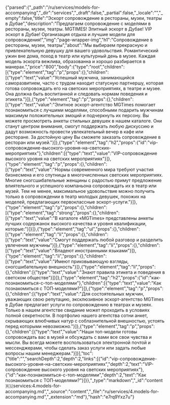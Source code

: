 {"parsed":{"_path":"/ru/services/models-for-accompanying","_dir":"services","_draft":false,"_partial":false,"_locale":"","_empty":false,"title":"Эскорт сопровождение в рестораны, музеи, театры в Дубае","description":"Предлагаем сопровождение с моделями в рестораны, музеи, театры. MGTIMES! Элитный эскорт в Дубае! VIP эскорт в Дубае! Организация отдыха и лучшие модели для сопровождения!","img":"page-wrapper-img","h1":"Сопровождение в рестораны, музеи, театры","about":"Мы выбираем прекрасную и привлекательную девушку для вашего удовольствия. Романтический ужин вне дома, поход в театр или культурный день в музее. Каждая модель эскорта вежлива, образованна и хорошо разбирается в манерах.","price":"800","body":{"type":"root","children":[{"type":"element","tag":"p","props":{},"children":[{"type":"text","value":"Успешный мужчина, занимающийся саморазвитием, часто с трудом находит статусную партнершу, которая готова сопровождать его на светских мероприятиях, в театре и музее. Она должна быть воспитанной и следовать нормам поведения и этикета."}]},{"type":"element","tag":"p","props":{},"children":[{"type":"text","value":"Элитное эскорт-агентство MGTimes помогает познакомиться с лучшими моделями, способными подарить мужчинам максимум положительных эмоций и подчеркнуть их персону. Вы можете просмотреть анкеты стильных девушек в нашем каталоге. Они станут центром внимания, смогут поддержать любую дискуссию и дадут возможность провести увлекательный вечер в кафе или ресторане. За достойную цену Вы сможете заказать сопровождение в ресторан или музей."}]},{"type":"element","tag":"h2","props":{"id":"vip-сопровождение-высокого-уровня-на-светских-мероприятиях"},"children":[{"type":"text","value":"VIP-сопровождение высокого уровня на светских мероприятиях"}]},{"type":"element","tag":"p","props":{},"children":[{"type":"text","value":"Нормы современного мира требуют участия бизнесмена и его спутницы в многочисленных светских мероприятиях. Многие сногсшибательные женщины с радостью примут предложение влиятельного и успешного компаньона сопровождать их в театр или музей. Тем не менее, максимальное удовольствие можно получить только в сопровождении в театр молодых девушек, похожих на моделей, предлагающих первоклассные эскорт-услуги."}]},{"type":"element","tag":"p","props":{},"children":[{"type":"element","tag":"strong","props":{},"children":[{"type":"text","value":"В каталоге «MGTimes» представлены анкеты лучших содержанок высокого качества и уровня квалификации, которые:"}]}]},{"type":"element","tag":"ul","props":{},"children":[{"type":"element","tag":"li","props":{},"children":[{"type":"text","value":"Смогут поддержать любой разговор и разделить увлечения мужчины"}]},{"type":"element","tag":"li","props":{},"children":[{"type":"text","value":"Владеют иностранными языками"}]},{"type":"element","tag":"li","props":{},"children":[{"type":"text","value":"Имеют приковывающую взгляды, сногсшибательную внешность"}]},{"type":"element","tag":"li","props":{},"children":[{"type":"text","value":"Знают правила этикета и поведения в светском обществе"}]}]},{"type":"element","tag":"h2","props":{"id":"как-познакомиться-с-топ-моделями"},"children":[{"type":"text","value":"Как познакомиться с ТОП-моделями?"}]},{"type":"element","tag":"p","props":{},"children":[{"type":"text","value":"Для состоятельных мужчин, уважающих свою репутацию, эксклюзивное эскорт-агентство MGTimes в Дубае предлагает услуги по сопровождению в театрах и музеях. Только в нашем агентстве свидание может проходить в условиях полной секретности. В портфолио нашего агентства сотни анкет, скрывающих влюбчивых натур с соблазнительной внешностью, устоять перед которыми невозможно."}]},{"type":"element","tag":"p","props":{},"children":[{"type":"text","value":"Наши топ-модели готовы сопровождать вас в музей и обсуждать с вами все свои чувства и мысли. Вы всегда можете воспользоваться электронной почтой и мессенджерами, чтобы сделать заказ услуги или задать любые вопросы нашим менеджерам."}]}],"toc":{"title":"","searchDepth":2,"depth":2,"links":[{"id":"vip-сопровождение-высокого-уровня-на-светских-мероприятиях","depth":2,"text":"VIP-сопровождение высокого уровня на светских мероприятиях"},{"id":"как-познакомиться-с-топ-моделями","depth":2,"text":"Как познакомиться с ТОП-моделями?"}]}},"_type":"markdown","_id":"content:ru:services:4.models-for-accompanying.md","_source":"content","_file":"ru/services/4.models-for-accompanying.md","_extension":"md"},"hash":"e7rq9Yxz7u"}